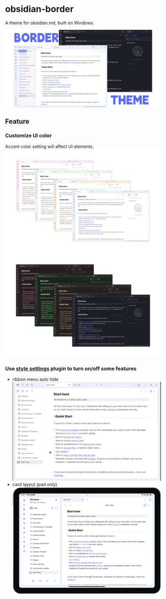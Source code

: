 # obsidian-border

A theme for obsidian.md, built on Windows.

![screenshot](cover-lg.png)

## Feature

### Customize UI color

Accent color setting will affect UI elements.
![screenshot](img/screenshot-1.png)
![screenshot](img/screenshot-2.png)

### Use [style settings](https://github.com/mgmeyers/obsidian-style-settings) plugin to turn on/off some features

+ ribbon menu auto hide
![screenshot](img/screenshot.gif)
+ card layout (pad only)
![screenshot](img/iPad.png)
